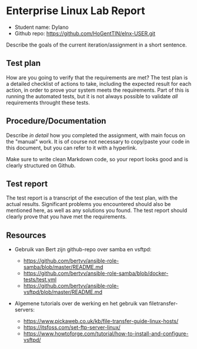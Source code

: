 # Enterprise Linux Lab Report

- Student name: Dylano
- Github repo: <https://github.com/HoGentTIN/elnx-USER.git>

Describe the goals of the current iteration/assignment in a short sentence.

## Test plan

How are you going to verify that the requirements are met? The test plan is a detailed checklist of actions to take, including the expected result for each action, in order to prove your system meets the requirements. Part of this is running the automated tests, but it is not always possible to validate *all* requirements throught these tests.

## Procedure/Documentation

Describe *in detail* how you completed the assignment, with main focus on the "manual" work. It is of course not necessary to copy/paste your code in this document, but you can refer to it with a hyperlink.

Make sure to write clean Markdown code, so your report looks good and is clearly structured on Github.

## Test report

The test report is a transcript of the execution of the test plan, with the actual results. Significant problems you encountered should also be mentioned here, as well as any solutions you found. The test report should clearly prove that you have met the requirements.

## Resources
  * Gebruik van Bert zijn github-repo over samba en vsftpd:
    - https://github.com/bertvv/ansible-role-samba/blob/master/README.md
    - https://github.com/bertvv/ansible-role-samba/blob/docker-tests/test.yml
    - https://github.com/bertvv/ansible-role-vsftpd/blob/master/README.md

  * Algemene tutorials over de werking en het gebruik van filetransfer-servers:
    - https://www.pickaweb.co.uk/kb/file-transfer-guide-linux-hosts/
    - https://itsfoss.com/set-ftp-server-linux/
    - https://www.howtoforge.com/tutorial/how-to-install-and-configure-vsftpd/
